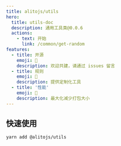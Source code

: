 ```yaml
---
title: alitojs/utils
hero:
  title: utils-doc
  description: 通用工具类@0.0.6
  actions:
    - text: 开始
      link: /common/get-random
features:
  - title: 开源
    emoji: 💎
    description: 欢迎共建，请通过 issues 留言
  - title: 规则
    emoji: 🌈
    description: 提供定制化工具
  - title: '性能'
    emoji: 🚀
    description: 最大化减少打包大小
---
```


## 快速使用

```bath
yarn add @alitojs/utils
```

